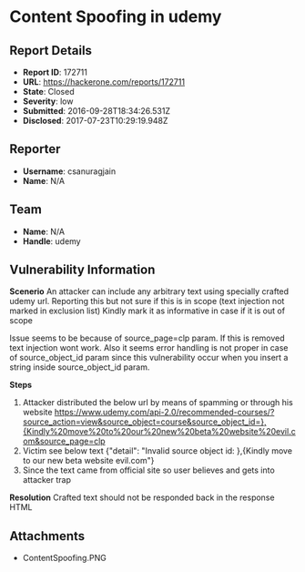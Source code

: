 # Content Spoofing in udemy

## Report Details
- **Report ID**: 172711
- **URL**: https://hackerone.com/reports/172711
- **State**: Closed
- **Severity**: low
- **Submitted**: 2016-09-28T18:34:26.531Z
- **Disclosed**: 2017-07-23T10:29:19.948Z

## Reporter
- **Username**: csanuragjain
- **Name**: N/A

## Team
- **Name**: N/A
- **Handle**: udemy

## Vulnerability Information
**Scenerio**
An attacker can include any arbitrary text using specially crafted udemy url.
Reporting this but not sure if this is in scope (text injection not marked in exclusion list)
Kindly mark it as informative in case if it is out of scope

Issue seems to be because of source_page=clp param. If this is removed text injection wont work. Also it seems error handling is not proper in case of source_object_id param since this vulnerability occur when you insert a string inside source_object_id param.

**Steps**
1) Attacker distributed the below url by means of spamming or through his website
https://www.udemy.com/api-2.0/recommended-courses/?source_action=view&source_object=course&source_object_id=},{Kindly%20move%20to%20our%20new%20beta%20website%20evil.com&source_page=clp
2) Victim see below text 
{"detail": "Invalid source object id: },{Kindly move to our new beta website evil.com"}
3) Since the text came from official site so user believes and gets into attacker trap

**Resolution**
Crafted text should not be responded back in the response HTML

## Attachments
- ContentSpoofing.PNG
